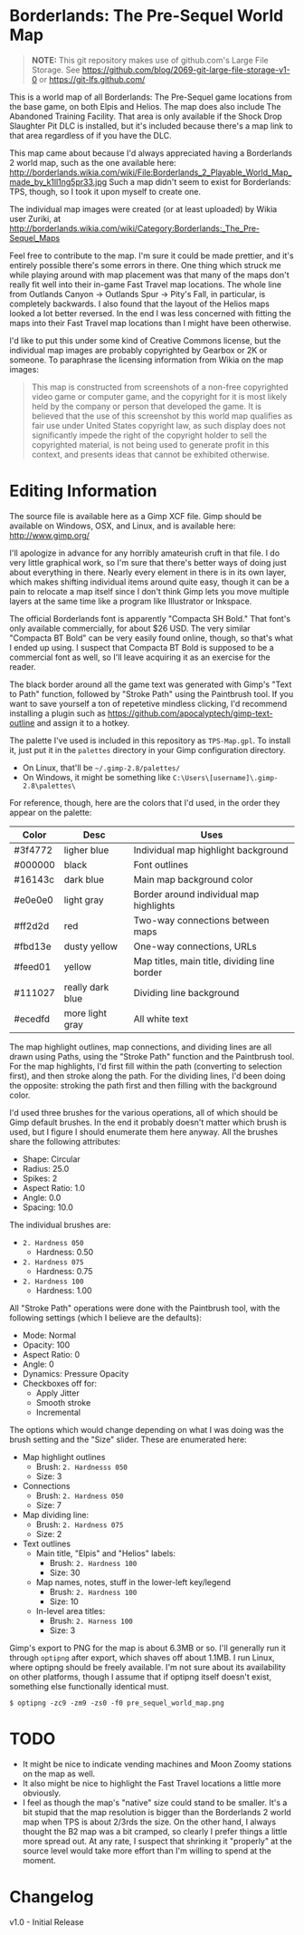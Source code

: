 Borderlands: The Pre-Sequel World Map
=====================================

> **NOTE:** This git repository makes use of github.com's Large File Storage.
> See https://github.com/blog/2069-git-large-file-storage-v1-0 or https://git-lfs.github.com/

This is a world map of all Borderlands: The Pre-Sequel game locations
from the base game, on both Elpis and Helios.  The map does also
include The Abandoned Training Facility.  That area is only available
if the Shock Drop Slaughter Pit DLC is installed, but it's included
because there's a map link to that area regardless of if you have the
DLC.

This map came about because I'd always appreciated having a Borderlands
2 world map, such as the one available here:
http://borderlands.wikia.com/wiki/File:Borderlands_2_Playable_World_Map_made_by_k1ll1ng5pr33.jpg
Such a map didn't seem to exist for Borderlands: TPS, though, so I
took it upon myself to create one.

The individual map images were created (or at least uploaded) by Wikia
user Zuriki, at http://borderlands.wikia.com/wiki/Category:Borderlands:_The_Pre-Sequel_Maps

Feel free to contribute to the map.  I'm sure it could be made prettier,
and it's entirely possible there's some errors in there.  One thing
which struck me while playing around with map placement was that many
of the maps don't really fit well into their in-game Fast Travel map
locations.  The whole line from Outlands Canyon -> Outlands Spur ->
Pity's Fall, in particular, is completely backwards.  I also found
that the layout of the Helios maps looked a lot better reversed.
In the end I was less concerned with fitting the maps into their Fast
Travel map locations than I might have been otherwise.

I'd like to put this under some kind of Creative Commons license, but
the individual map images are probably copyrighted by Gearbox or 2K or
someone.  To paraphrase the licensing information from Wikia on the
map images:

> This map is constructed from screenshots of a non-free copyrighted video game
> or computer game, and the copyright for it is most likely held by the company
> or person that developed the game. It is believed that the use of this
> screenshot by this world map qualifies as fair use under United States
> copyright law, as such display does not significantly impede the right of the
> copyright holder to sell the copyrighted material, is not being used to
> generate profit in this context, and presents ideas that cannot be exhibited
> otherwise. 

Editing Information
===================

The source file is available here as a Gimp XCF file.  Gimp should be available
on Windows, OSX, and Linux, and is available here: http://www.gimp.org/

I'll apologize in advance for any horribly amateurish cruft in that file.  I
do very little graphical work, so I'm sure that there's better ways of doing
just about everything in there.  Nearly every element in there is in its own
layer, which makes shifting individual items around quite easy, though it can
be a pain to relocate a map itself since I don't think Gimp lets you move
multiple layers at the same time like a program like Illustrator or Inkspace.

The official Borderlands font is apparently "Compacta SH Bold."  That font's
only available commercially, for about $26 USD.  The very similar "Compacta BT
Bold" can be very easily found online, though, so that's what I ended up using.
I suspect that Compacta BT Bold is supposed to be a commercial font as well,
so I'll leave acquiring it as an exercise for the reader.

The black border around all the game text was generated with Gimp's "Text to
Path" function, followed by "Stroke Path" using the Paintbrush tool.  If you
want to save yourself a ton of repetetive mindless clicking, I'd recommend
installing a plugin such as https://github.com/apocalyptech/gimp-text-outline
and assign it to a hotkey.

The palette I've used is included in this repository as `TPS-Map.gpl`.  To
install it, just put it in the `palettes` directory in your Gimp configuration
directory.

* On Linux, that'll be `~/.gimp-2.8/palettes/`
* On Windows, it might be something like `C:\Users\[username]\.gimp-2.8\palettes\`

For reference, though, here are the colors that I'd used, in the order they
appear on the palette:

| Color   | Desc             | Uses                                         |
|---------| -----------------|----------------------------------------------|
| #3f4772 | ligher blue      | Individual map highlight background          |
| #000000 | black            | Font outlines                                |
| #16143c | dark blue        | Main map background color                    |
| #e0e0e0 | light gray       | Border around individual map highlights      |
| #ff2d2d | red              | Two-way connections between maps             |
| #fbd13e | dusty yellow     | One-way connections, URLs                    |
| #feed01 | yellow           | Map titles, main title, dividing line border |
| #111027 | really dark blue | Dividing line background                     |
| #ecedfd | more light gray  | All white text                               |

The map highlight outlines, map connections, and dividing lines are all
drawn using Paths, using the "Stroke Path" function and the Paintbrush tool.
For the map highlights, I'd first fill within the path (converting to selection
first), and then stroke along the path.  For the dividing lines, I'd been
doing the opposite: stroking the path first and then filling with the
background color.

I'd used three brushes for the various operations, all of which should be Gimp
default brushes.  In the end it probably doesn't matter which brush is used,
but I figure I should enumerate them here anyway.  All the brushes share the
following attributes:

* Shape: Circular
* Radius: 25.0
* Spikes: 2
* Aspect Ratio: 1.0
* Angle: 0.0
* Spacing: 10.0

The individual brushes are:

* `2. Hardness 050`
  * Hardness: 0.50
* `2. Hardness 075`
  * Hardness: 0.75
* `2. Hardness 100`
  * Hardness: 1.00

All "Stroke Path" operations were done with the Paintbrush tool, with the
following settings (which I believe are the defaults):

* Mode: Normal
* Opacity: 100
* Aspect Ratio: 0
* Angle: 0
* Dynamics: Pressure Opacity
* Checkboxes off for:
  * Apply Jitter
  * Smooth stroke
  * Incremental

The options which would change depending on what I was doing was the brush
setting and the "Size" slider.  These are enumerated here:

* Map highlight outlines
  * Brush: `2. Hardnesss 050`
  * Size: 3
* Connections
  * Brush: `2. Hardness 050`
  * Size: 7
* Map dividing line:
  * Brush: `2. Hardness 075`
  * Size: 2
* Text outlines
  * Main title, "Elpis" and "Helios" labels:
    * Brush: `2. Hardness 100`
    * Size: 30
  * Map names, notes, stuff in the lower-left key/legend
    * Brush: `2. Hardness 100`
    * Size: 10
  * In-level area titles:
    * Brush: `2. Harness 100`
    * Size: 3

Gimp's export to PNG for the map is about 6.3MB or so.  I'll generally
run it through `optipng` after export, which shaves off about 1.1MB.  I
run Linux, where optipng should be freely available.  I'm not sure about
its availability on other platforms, though I assume that if optipng
itself doesn't exist, something else functionally identical must.

```
$ optipng -zc9 -zm9 -zs0 -f0 pre_sequel_world_map.png
```

TODO
====

* It might be nice to indicate vending machines and Moon Zoomy stations
on the map as well.
* It also might be nice to highlight the Fast Travel locations a little
more obviously.
* I feel as though the map's "native" size could stand to be smaller.  It's
a bit stupid that the map resolution is bigger than the Borderlands 2 world
map when TPS is about 2/3rds the size.  On the other hand, I always thought
the B2 map was a bit cramped, so clearly I prefer things a little more spread
out.  At any rate, I suspect that shrinking it "properly" at the source level
would take more effort than I'm willing to spend at the moment.

Changelog
=========

v1.0 - Initial Release
